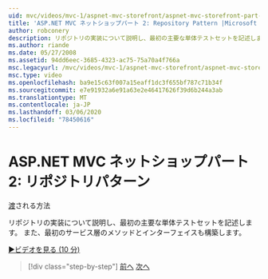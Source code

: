 ```yaml
---
uid: mvc/videos/mvc-1/aspnet-mvc-storefront/aspnet-mvc-storefront-part-2-the-repository-pattern
title: 'ASP.NET MVC ネットショップパート 2: Repository Pattern |Microsoft Docs'
author: robconery
description: リポジトリの実装について説明し、最初の主要な単体テストセットを記述します。 また、最初のサービスレイヤー readsubtree を構築します。
ms.author: riande
ms.date: 05/27/2008
ms.assetid: 94dd6eec-3685-4323-ac75-75a70a4f766a
msc.legacyurl: /mvc/videos/mvc-1/aspnet-mvc-storefront/aspnet-mvc-storefront-part-2-the-repository-pattern
msc.type: video
ms.openlocfilehash: ba9e15c63f007a15eaff1dc3f655bf787c71b34f
ms.sourcegitcommit: e7e91932a6e91a63e2e46417626f39d6b244a3ab
ms.translationtype: MT
ms.contentlocale: ja-JP
ms.lasthandoff: 03/06/2020
ms.locfileid: "78450616"
---
```

# <a name="aspnet-mvc-storefront-part-2-the-repository-pattern"></a>ASP.NET MVC ネットショップパート 2: リポジトリパターン

[渡](https://github.com/robconery)される方法

リポジトリの実装について説明し、最初の主要な単体テストセットを記述します。 また、最初のサービス層のメソッドとインターフェイスも構築します。

[&#9654;ビデオを見る (10 分)](https://channel9.msdn.com/Blogs/ASP-NET-Site-Videos/aspnet-mvc-storefront-part-2-the-repository-pattern)

> [!div class="step-by-step"]
> [前へ](aspnet-mvc-storefront-part-1-architectural-discussion-and-overview.md)
> [次へ](aspnet-mvc-storefront-part-3-pipes-and-filters.md)
